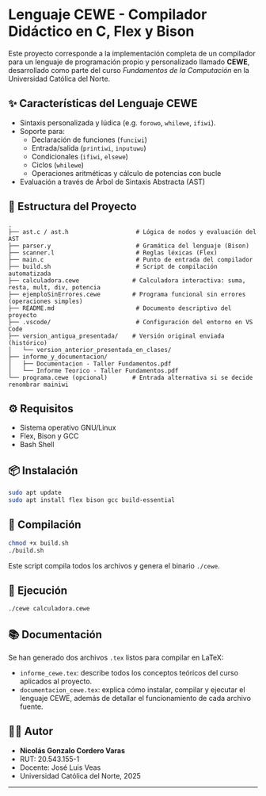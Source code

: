 
# Lenguaje CEWE - Compilador Didáctico en C, Flex y Bison

Este proyecto corresponde a la implementación completa de un compilador para un lenguaje de programación propio y personalizado llamado **CEWE**, desarrollado como parte del curso *Fundamentos de la Computación* en la Universidad Católica del Norte.

## ✨ Características del Lenguaje CEWE

- Sintaxis personalizada y lúdica (e.g. `forowo`, `whilewe`, `ifiwi`).
- Soporte para:
  - Declaración de funciones (`funciwi`)
  - Entrada/salida (`printiwi`, `inputuwu`)
  - Condicionales (`ifiwi`, `elsewe`)
  - Ciclos (`whilewe`)
  - Operaciones aritméticas y cálculo de potencias con bucle
- Evaluación a través de Árbol de Sintaxis Abstracta (AST)

## 🧩 Estructura del Proyecto

```
.
├── ast.c / ast.h                   # Lógica de nodos y evaluación del AST
├── parser.y                        # Gramática del lenguaje (Bison)
├── scanner.l                       # Reglas léxicas (Flex)
├── main.c                          # Punto de entrada del compilador
├── build.sh                        # Script de compilación automatizada
├── calculadora.cewe               # Calculadora interactiva: suma, resta, mult, div, potencia
├── ejemploSinErrores.cewe         # Programa funcional sin errores (operaciones simples)
├── README.md                       # Documento descriptivo del proyecto
├── .vscode/                        # Configuración del entorno en VS Code
├── version_antigua_presentada/    # Versión original enviada (histórico)
│   └── version_anterior_presentada_en_clases/
├── informe_y_documentacion/
│   ├── Documentacion - Taller Fundamentos.pdf
│   └── Informe Teorico - Taller Fundamentos.pdf
└── programa.cewe (opcional)       # Entrada alternativa si se decide renombrar mainiwi

```

## ⚙️ Requisitos

- Sistema operativo GNU/Linux
- Flex, Bison y GCC
- Bash Shell

## 📦 Instalación

```bash
sudo apt update
sudo apt install flex bison gcc build-essential
```

## 🚀 Compilación

```bash
chmod +x build.sh
./build.sh
```

Este script compila todos los archivos y genera el binario `./cewe`.

## 🧪 Ejecución

```bash
./cewe calculadora.cewe
```

## 📚 Documentación

Se han generado dos archivos `.tex` listos para compilar en LaTeX:

- `informe_cewe.tex`: describe todos los conceptos teóricos del curso aplicados al proyecto.
- `documentacion_cewe.tex`: explica cómo instalar, compilar y ejecutar el lenguaje CEWE, además de detallar el funcionamiento de cada archivo fuente.

## 👨‍💻 Autor

- **Nicolás Gonzalo Cordero Varas**
- RUT: 20.543.155-1
- Docente: José Luis Veas
- Universidad Católica del Norte, 2025

---

